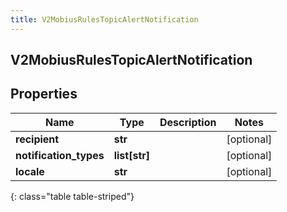 ```yaml
---
title: V2MobiusRulesTopicAlertNotification
---
```

## V2MobiusRulesTopicAlertNotification

## Properties

|Name | Type | Description | Notes|
|------------ | ------------- | ------------- | -------------|
| **recipient** | **str** |  | [optional] |
| **notification_types** | **list[str]** |  | [optional] |
| **locale** | **str** |  | [optional] |
{: class="table table-striped"}


